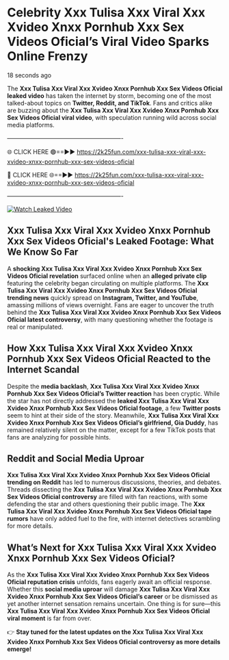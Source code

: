 # Celebrity Xxx Tulisa Xxx Viral Xxx Xvideo Xnxx Pornhub Xxx Sex Videos Oficial’s Viral Video Sparks Online Frenzy

18 seconds ago

The **Xxx Tulisa Xxx Viral Xxx Xvideo Xnxx Pornhub Xxx Sex Videos Oficial leaked video** has taken the internet by storm, becoming one of the most talked-about topics on **Twitter, Reddit, and TikTok**. Fans and critics alike are buzzing about the **Xxx Tulisa Xxx Viral Xxx Xvideo Xnxx Pornhub Xxx Sex Videos Oficial viral video**, with speculation running wild across social media platforms.

———————————————————-

🌐 CLICK HERE 🟢==►► https://2k25fun.com/xxx-tulisa-xxx-viral-xxx-xvideo-xnxx-pornhub-xxx-sex-videos-oficial

🔴 CLICK HERE 🌐==►► https://2k25fun.com/xxx-tulisa-xxx-viral-xxx-xvideo-xnxx-pornhub-xxx-sex-videos-oficial

———————————————————-

[![Watch Leaked Video](https://miro.medium.com/v2/resize:fit:828/format:webp/1*cilzJN44JGOrTw9NJCrNHA.gif "Watch Leaked Video")](https://2k25fun.com/xxx-tulisa-xxx-viral-xxx-xvideo-xnxx-pornhub-xxx-sex-videos-oficial)

## **Xxx Tulisa Xxx Viral Xxx Xvideo Xnxx Pornhub Xxx Sex Videos Oficial's Leaked Footage: What We Know So Far**  
A **shocking Xxx Tulisa Xxx Viral Xxx Xvideo Xnxx Pornhub Xxx Sex Videos Oficial revelation** surfaced online when an **alleged private clip** featuring the celebrity began circulating on multiple platforms. The **Xxx Tulisa Xxx Viral Xxx Xvideo Xnxx Pornhub Xxx Sex Videos Oficial trending news** quickly spread on **Instagram, Twitter, and YouTube**, amassing millions of views overnight. Fans are eager to uncover the truth behind the **Xxx Tulisa Xxx Viral Xxx Xvideo Xnxx Pornhub Xxx Sex Videos Oficial latest controversy**, with many questioning whether the footage is real or manipulated.  

## **How Xxx Tulisa Xxx Viral Xxx Xvideo Xnxx Pornhub Xxx Sex Videos Oficial Reacted to the Internet Scandal**  
Despite the **media backlash**, **Xxx Tulisa Xxx Viral Xxx Xvideo Xnxx Pornhub Xxx Sex Videos Oficial’s Twitter reaction** has been cryptic. While the star has not directly addressed the **leaked Xxx Tulisa Xxx Viral Xxx Xvideo Xnxx Pornhub Xxx Sex Videos Oficial footage**, a few **Twitter posts** seem to hint at their side of the story. Meanwhile, **Xxx Tulisa Xxx Viral Xxx Xvideo Xnxx Pornhub Xxx Sex Videos Oficial’s girlfriend, Gia Duddy**, has remained relatively silent on the matter, except for a few TikTok posts that fans are analyzing for possible hints.  

## **Reddit and Social Media Uproar**  
**Xxx Tulisa Xxx Viral Xxx Xvideo Xnxx Pornhub Xxx Sex Videos Oficial trending on Reddit** has led to numerous discussions, theories, and debates. Threads dissecting the **Xxx Tulisa Xxx Viral Xxx Xvideo Xnxx Pornhub Xxx Sex Videos Oficial controversy** are filled with fan reactions, with some defending the star and others questioning their public image. The **Xxx Tulisa Xxx Viral Xxx Xvideo Xnxx Pornhub Xxx Sex Videos Oficial tape rumors** have only added fuel to the fire, with internet detectives scrambling for more details.  

## **What’s Next for Xxx Tulisa Xxx Viral Xxx Xvideo Xnxx Pornhub Xxx Sex Videos Oficial?**  
As the **Xxx Tulisa Xxx Viral Xxx Xvideo Xnxx Pornhub Xxx Sex Videos Oficial reputation crisis** unfolds, fans eagerly await an official response. Whether this **social media uproar** will damage **Xxx Tulisa Xxx Viral Xxx Xvideo Xnxx Pornhub Xxx Sex Videos Oficial’s career** or be dismissed as yet another internet sensation remains uncertain. One thing is for sure—this **Xxx Tulisa Xxx Viral Xxx Xvideo Xnxx Pornhub Xxx Sex Videos Oficial viral moment** is far from over.  

👉 **Stay tuned for the latest updates on the Xxx Tulisa Xxx Viral Xxx Xvideo Xnxx Pornhub Xxx Sex Videos Oficial controversy as more details emerge!**  